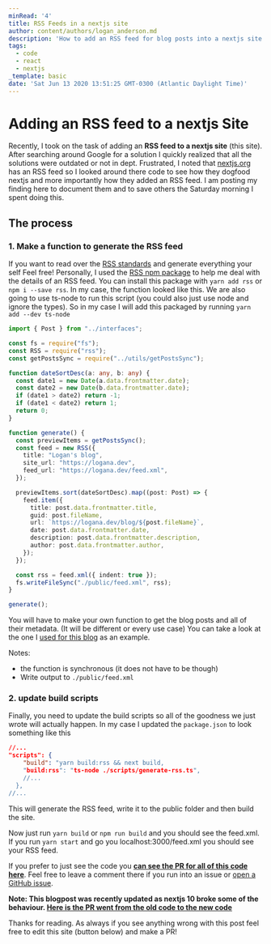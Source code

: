 ```yaml
---
minRead: '4'
title: RSS Feeds in a nextjs site
author: content/authors/logan_anderson.md
description: 'How to add an RSS feed for blog posts into a nextjs site. Simple and easy. '
tags:
  - code
  - react
  - nextjs
_template: basic
date: 'Sat Jun 13 2020 13:51:25 GMT-0300 (Atlantic Daylight Time)'
---
```


# Adding an RSS feed to a nextjs Site

Recently, I took on the task of adding an **RSS feed to a nextjs site** (this site). After searching around Google for a solution I quickly realized that all the solutions were outdated or not in dept. Frustrated, I noted that [nextjs.org](https://logana.dev) has an RSS feed so I looked around there code to see how they dogfood nextjs and more importantly how they added an RSS feed. I am posting my finding here to document them and to save others the Saturday morning I spent doing this.

## The process

### 1. Make a function to generate the RSS feed

If you want to read over the [RSS standards](https://en.wikipedia.org/wiki/RSS) and generate everything your self Feel free! Personally, I used the [RSS npm package](https://www.npmjs.com/package/rss) to help me deal with the details of an RSS feed. You can install this package with `yarn add rss` or `npm i --save rss`. In my case, the function looked like this. We are also going to use ts-node to run this script (you could also just use node and ignore the types). So in my case I will add this packaged by running `yarn add --dev ts-node`

```typescript
import { Post } from "../interfaces";

const fs = require("fs");
const RSS = require("rss");
const getPostsSync = require("../utils/getPostsSync");

function dateSortDesc(a: any, b: any) {
  const date1 = new Date(a.data.frontmatter.date);
  const date2 = new Date(b.data.frontmatter.date);
  if (date1 > date2) return -1;
  if (date1 < date2) return 1;
  return 0;
}

function generate() {
  const previewItems = getPostsSync();
  const feed = new RSS({
    title: "Logan's blog",
    site_url: "https://logana.dev",
    feed_url: "https://logana.dev/feed.xml",
  });

  previewItems.sort(dateSortDesc).map((post: Post) => {
    feed.item({
      title: post.data.frontmatter.title,
      guid: post.fileName,
      url: `https://logana.dev/blog/${post.fileName}`,
      date: post.data.frontmatter.date,
      description: post.data.frontmatter.description,
      author: post.data.frontmatter.author,
    });
  });

  const rss = feed.xml({ indent: true });
  fs.writeFileSync("./public/feed.xml", rss);
}

generate();
```

You will have to make your own function to get the blog posts and all of their metadata. (It will be different or every use case) You can take a look at the one I [used for this blog](https://github.com/logan-anderson/blog-nextjs-tina-tailwind/blob/master/utils/getPostsSync.ts) as an example.

Notes:

* the function is synchronous (it does not have to be though)
* Write output to `./public/feed.xml` 

### 

### 2. update build scripts

Finally, you need to update the build scripts so all of the goodness we just wrote will actually happen. In my case I updated the `package.json` to look something like this

```json
//...
"scripts": {
    "build": "yarn build:rss && next build,
    "build:rss": "ts-node ./scripts/generate-rss.ts",
    //...
  },
//...
```

This will generate the RSS feed, write it to the public folder and then build the site.

Now just run `yarn build` or `npm run build` and you should see the feed.xml. If you run `yarn start` and go you localhost:3000/feed.xml you should see your RSS feed.

If you prefer to just see the code you [**can see the PR for all of this code here**](https://github.com/logan-anderson/blog-nextjs-tina-tailwind/pull/3). Feel free to leave a comment there if you run into an issue or [open a GitHub issue](https://github.com/logan-anderson/blog-nextjs-tina-tailwind/issues/new).

**Note: This blogpost was recently updated as nextjs 10 broke some of the behaviour. [Here is the PR went from the old code to the new code](https://github.com/logan-anderson/blog-nextjs-tina-tailwind/pull/46)**

Thanks for reading. As always if you see anything wrong with this post feel free to edit this site (button below) and make a PR!
